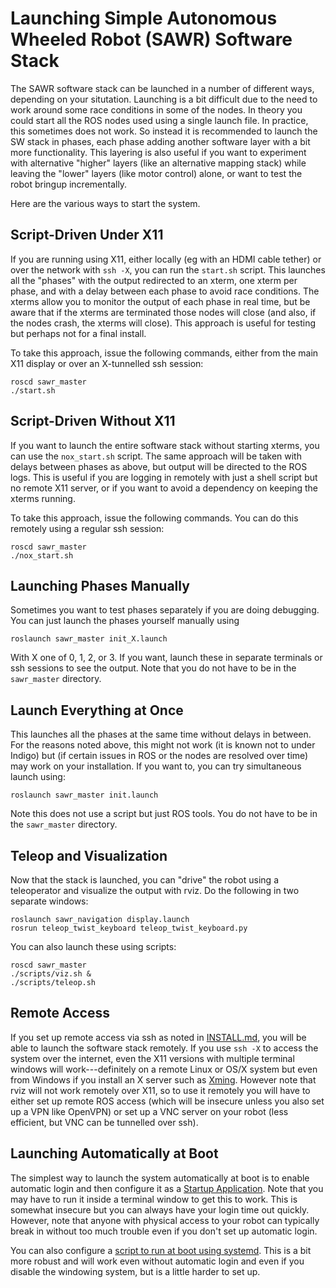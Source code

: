 # Launching Simple Autonomous Wheeled Robot (SAWR) Software Stack

The SAWR software stack can be launched in a number of different ways,
depending on your situtation.
Launching is a bit difficult due to the need to work around some race
conditions in some of the nodes.
In theory you could start all the ROS nodes used using a single launch file.
In practice, this sometimes does not work.
So instead it is recommended to launch the SW stack in phases,
each phase adding another software layer with a bit more functionality.
This layering
is also useful if you want to experiment with alternative "higher" layers
(like an alternative mapping stack)
while leaving the "lower" layers (like motor control) alone,
or want to test the robot bringup incrementally.

Here are the various ways to start the system.

## Script-Driven Under X11
If you are running using X11,
either locally (eg with an HDMI cable tether)
or over the network with ``ssh -X``,
you can run the ``start.sh`` script.
This launches all the "phases" with the output redirected to an xterm,
one xterm per phase,
and with a delay between each phase to avoid race conditions.
The xterms allow you to monitor the output of each phase
in real time, but be aware that if the xterms are terminated those
nodes will close (and also, if the nodes crash, the xterms will close).
This approach is useful for testing but perhaps not for
a final install.

To take this approach, issue the following commands, either from the main X11 display 
or over an X-tunnelled ssh session:
    
    roscd sawr_master
    ./start.sh

## Script-Driven Without X11
If you want to launch the entire software stack without starting xterms,
you can use the ``nox_start.sh`` script.
The same approach will be taken with delays between phases as above,
but output will be directed to the ROS logs.
This is useful if you are logging in remotely with just a shell script
but no remote X11 server,
or if you want to avoid a dependency on keeping the xterms running.

To take this approach, issue the following commands.  You can do this
remotely using a regular ssh session:
    
    roscd sawr_master
    ./nox_start.sh

## Launching Phases Manually
Sometimes you want to test phases separately if you are doing debugging.
You can just launch the phases yourself manually using

    roslaunch sawr_master init_X.launch

With X one of 0, 1, 2, or 3.
If you want,
launch these in separate terminals or ssh sessions to see the output.
Note that you do not have to be in the ``sawr_master`` directory.

## Launch Everything at Once
This launches all the phases at the same time without delays in between.
For the reasons noted above,
this might not work (it is known not to under Indigo)
but (if certain issues in ROS or the nodes are resolved over time)
may work on your installation.
If you want to, you can try simultaneous launch using:

    roslaunch sawr_master init.launch

Note this does not use a script but just ROS tools.
You do not have to be in the ``sawr_master`` directory.

## Teleop and Visualization
Now that the stack is launched, you can "drive" the robot using a teleoperator
and visualize the output with rviz.
Do the following in two separate windows:

    roslaunch sawr_navigation display.launch
    rosrun teleop_twist_keyboard teleop_twist_keyboard.py

You can also launch these using scripts:

    roscd sawr_master
    ./scripts/viz.sh &
    ./scripts/teleop.sh

## Remote Access
If you set up remote access via ssh as noted in [INSTALL.md](INSTALL.md),
you will be able to launch the software stack remotely.
If you use ``ssh -X`` to access the system over the internet,
even the X11 versions with multiple terminal windows will
work---definitely on a remote Linux or OS/X system but even from Windows if you
install an X server such as [Xming](http://www.straightrunning.com/XmingNotes/).
However note that rviz will not work remotely over X11,
so to use it remotely you will have to either set up remote ROS access
(which will be insecure unless you also set up a VPN like OpenVPN)
or set up a VNC server on your robot
(less efficient, but VNC can be tunnelled over ssh).

## Launching Automatically at Boot
The simplest way to launch the system automatically at boot is to enable automatic login
and then configure it as a [Startup Application](https://help.ubuntu.com/16.04/ubuntu-help/startup-applications.html).
Note that you may have to run it inside a terminal window to get this to work.
This is somewhat insecure but you can always have your login time out quickly.
However, note that anyone with physical access to your robot can typically break in without too much trouble
even if you don't set up automatic login.

You can also configure a
[script to run at boot using systemd](https://linuxconfig.org/how-to-automatically-execute-shell-script-at-startup-boot-on-systemd-linux).
This is a bit more robust and will work even without automatic login and even if you disable the windowing system,
but is a little harder to set up.
